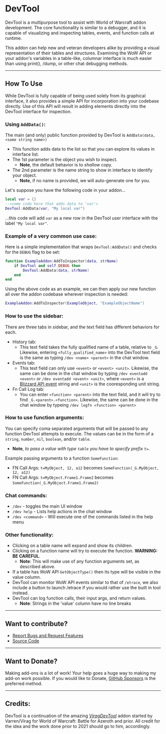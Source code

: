 # DevTool
DevTool is a multipurpose tool to assist with World of Warcraft addon development.
The core functionality is similar to a debugger, and it is capable of visualizing and inspecting tables, events, and function calls at runtime.

This addon can help new and veteran developers alike by providing a visual representation of their tables and structures.
Examining the WoW API or your addon's variables in a table-like, columnar interface is much easier than using print(), /dump, or other chat debugging methods.

---

## How To Use
While DevTool is fully capable of being used solely from its graphical interface, it also provides a simple API for incorporation into your codebase directly.
Use of this API will result in adding elements directly into the DevTool interface for inspection.

### Using `AddData()`:

The main (and only) public function provided by DevTool is `AddData(data, <some string name>)`
- This function adds data to the list so that you can explore its values in interface list.
- The 1st parameter is the object you wish to inspect. 
  - **Note**, the default behavior is to _shallow_ copy.
- The 2nd parameter is the name string to show in interface to identify your object. 
  - **Note**, if no name is provided, we will auto-generate one for you.

Let's suppose you have the following code in your addon...

```lua
local var = {}
--<some code here that adds data to 'var'>
DevTool:AddData(var, "My local var")
```

...this code will add `var` as a new row in the DevTool user interface with the label `"My local var"`.

### Example of a very common use case:
Here is a simple implementation that wraps `DevTool:AddData()` and checks for the `DEBUG` flag to be set:

```lua
function ExampleAddon:AddToInspector(data, strName)
	if DevTool and self.DEBUG then
		DevTool:AddData(data, strName)
	end
end
```

Using the above code as an example, we can then apply our new function all over the addon codebase wherever inspection is needed:

```lua
ExampleAddon:AddToInspector(ExampleObject, "ExampleObjectName")
```

### How to use the sidebar:
There are three tabs in sidebar, and the text field has different behaviors for each.

- History tab:
	- This text field takes the fully qualified name of a table, relative to `_G`. Likewise, entering `<fully_qualified_name>` into the DevTool text field is the same as typing `/dev <name> <parent>` in the chat window.
- Events tab:
	- This text field can only use `<event>` or `<event> <unit>`. Likewise, the same can be done in the chat window by typing `/dev eventadd <event>` or `/dev eventadd <event> <unit>`, where `<event>` is a [Blizzard API event](https://wowpedia.fandom.com/wiki/Events) string and `<unit>` is the cooresponding unit string.
- Fn Call Log tab:
	- You can enter `<function> <parent>` into the text field, and it will try to find `_G.<parent>.<function>`. Likewise, the same can be done in the chat window by typeing `/dev logfn <function> <parent>`


### How to use function arguments:
You can specify coma separated arguments that will be passed to any function DevTool attempts to execute. The values can be in the form of a `string`, `number`, `nil`, `boolean`, and/or `table`.
- **Note**, _to pass a value with type `table` you have to specify prefix `t=`_.

Example passing arguments to a function `SomeFunction`:
- FN Call Args: `t=MyObject, 12, a12` becomes `SomeFunction(_G.MyObject, 12, a12)`
- FN Call Args: `t=MyObject.Frame1.Frame2` becomes `SomeFunction(_G.MyObject.Frame1.Frame2)`

### Chat commands:
- `/dev` - toggles the main UI window
- `/dev help` - Lists help actions in the chat window
- `/dev <command>` - Will execute one of the commands listed in the help menu

### Other functionality:
- Clicking on a table name will expand and show its children.
- Clicking on a function name will try to execute the function. **WARNING: BE CAREFUL**.
	- **Note**: This will make use of any function arguments set, as described above.
- If a table has WoW API `GetObjectType()` then its type will be visible in the value column.
- DevTool can monitor WoW API events similar to that of `/etrace`, we also include a button to launch /etrace if you would rather use the built in tool instead.
- DevTool can log function calls, their input args, and return values.
	- **Note**: Strings in the 'value' column have no line breaks

---

## Want to contribute?
* [Report Bugs and Request Features](https://github.com/brittyazel/DevTool/issues)
* [Source Code](https://github.com/brittyazel/DevTool)

---

## Want to Donate?
Making add-ons is a lot of work! Your help goes a huge way to making my add-on work possible. If you would like to Donate, [GitHub Sponsors](https://github.com/sponsors/brittyazel) is the preferred method.

---

## Credits:
DevTool is a continuation of the amazing [*ViragDevTool*](https://github.com/varren/ViragDevTool) addon started by Varren/Virag for World of Warcraft: Battle for Azeroth and prior. All credit for the idea and the work done prior to 2021 should go to him, accordingly.
